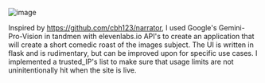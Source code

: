 ![image](https://github.com/OddHatter/AI-Roast-Generator/assets/97755834/c3d48e00-1692-47f1-9094-a10acda733bc)

Inspired by https://github.com/cbh123/narrator, I used Google's Gemini-Pro-Vision in tandmen with elevenlabs.io API's 
to create an application that will create a short comedic roast of the images subject. The UI is written in flask and is rudimentary, 
but can  be improved upon for specific use cases. I implemented a trusted_IP's list to make sure that usage limits are not uninitentionally hit
when the site is live. 
